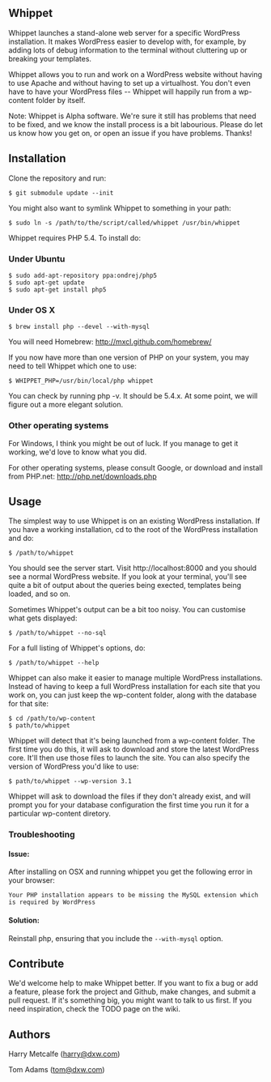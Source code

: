 Whippet
-------

Whippet launches a stand-alone web server for a specific WordPress installation.
It makes WordPress easier to develop with, for example, by adding lots of debug 
information to the terminal without cluttering up or breaking your templates.

Whippet allows you to run and work on a WordPress website without having to use 
Apache and without having to set up a virtualhost. You don't even have to have 
your WordPress files -- Whippet will happily run from a wp-content folder by itself.

Note: Whippet is Alpha software. We're sure it still has problems that need to be
fixed, and we know the install process is a bit labourious. Please do let us know
how you get on, or open an issue if you have problems. Thanks!


Installation
------------

Clone the repository and run:

    $ git submodule update --init
    
You might also want to symlink Whippet to something in your path:

    $ sudo ln -s /path/to/the/script/called/whippet /usr/bin/whippet

Whippet requires PHP 5.4. To install do:

### Under Ubuntu

    $ sudo add-apt-repository ppa:ondrej/php5
    $ sudo apt-get update
    $ sudo apt-get install php5

### Under OS X

    $ brew install php --devel --with-mysql

You will need Homebrew: http://mxcl.github.com/homebrew/

If you now have more than one version of PHP on your system, you may need to tell Whippet which one to
use:
   
    $ WHIPPET_PHP=/usr/bin/local/php whippet 

You can check by running php -v. It should be 5.4.x. At some point, we will figure out a more elegant solution.

### Other operating systems
For Windows, I think you might be out of luck. If you manage to get it working, we'd love to know what you did.

For other operating systems, please consult Google, or download and install from PHP.net: http://php.net/downloads.php
    

Usage
-----

The simplest way to use Whippet is on an existing WordPress installation. If you have
a working installation, cd to the root of the WordPress installation and do:

    $ /path/to/whippet

You should see the server start. Visit http://localhost:8000 and you should see a normal
WordPress website. If you look at your terminal, you'll see quite a bit of output about
the queries being exected, templates being loaded, and so on.

Sometimes Whippet's output can be a bit too noisy. You can customise what gets displayed:

    $ /path/to/whippet --no-sql

For a full listing of Whippet's options, do:

    $ /path/to/whippet --help

Whippet can also make it easier to manage multiple WordPress installations. Instead of having
to keep a full WordPress installation for each site that you work on, you can just keep the 
wp-content folder, along with the database for that site:

    $ cd /path/to/wp-content
    $ path/to/whippet

Whippet will detect that it's being launched from a wp-content folder. The first time you do
this, it will ask to download and store the latest WordPress core. It'll then use those files 
to launch the site. You can also specify the version of WordPress you'd like to use:

    $ path/to/whippet --wp-version 3.1

Whippet will ask to download the files if they don't already exist, and will prompt you for 
your database configuration the first time you run it for a particular wp-content diretory.

### Troubleshooting ###
#### Issue:
After installing on OSX and running whippet you get the following error in your browser:

    Your PHP installation appears to be missing the MySQL extension which is required by WordPress
 
#### Solution:  
Reinstall php, ensuring that you include the `--with-mysql` option.


Contribute
----------

We'd welcome help to make Whippet better. If you want to fix a bug or add a feature, 
please fork the project and Github, make changes, and submit a pull request. If it's 
something big, you might want to talk to us first. If you need inspiration, check the
TODO page on the wiki.

Authors
-------

Harry Metcalfe (harry@dxw.com)

Tom Adams (tom@dxw.com)
